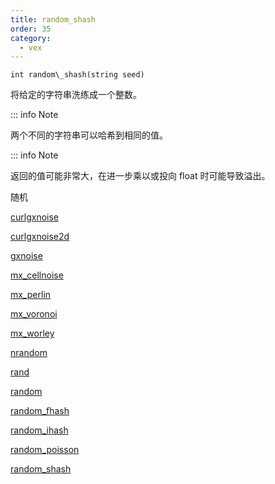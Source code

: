 ```yaml
---
title: random_shash
order: 35
category:
  - vex
---
```


`int random\_shash(string seed)`

将给定的字符串洗练成一个整数。

::: info Note

两个不同的字符串可以哈希到相同的值。

::: info Note

返回的值可能非常大，在进一步乘以或投向 float 时可能导致溢出。

随机

[curlgxnoise](curlgxnoise.html)

[curlgxnoise2d](curlgxnoise2d.html)

[gxnoise](gxnoise.html)

[mx_cellnoise](mx_cellnoise.html)

[mx_perlin](mx_perlin.html)

[mx_voronoi](mx_voronoi.html)

[mx_worley](mx_worley.html)

[nrandom](nrandom.html)

[rand](rand.html)

[random](random.html)

[random_fhash](random_fhash.html)

[random_ihash](random_ihash.html)

[random_poisson](random_poisson.html)

[random_shash](random_shash.html)
